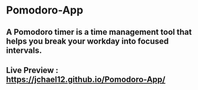 # Pomodoro-App
## A Pomodoro timer is a time management tool that helps you break your workday into focused intervals.


## Live Preview : https://jchael12.github.io/Pomodoro-App/
